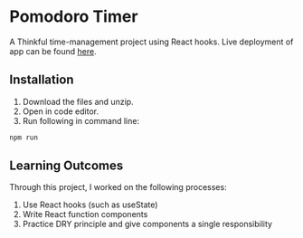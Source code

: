 # Pomodoro Timer
A Thinkful time-management project using React hooks.
Live deployment of app can be found [here](https://pomodoro-timer-astraus.herokuapp.com/).

## Installation
1. Download the files and unzip.
2. Open in code editor.
3. Run following in command line:
```bash
npm run
```

## Learning Outcomes
Through this project, I worked on the following processes:
1. Use React hooks (such as useState)
2. Write React function components
3. Practice DRY principle and give components a single responsibility